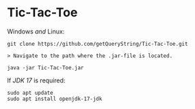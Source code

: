 # Tic-Tac-Toe

Windows _and_ Linux:
```
git clone https://github.com/getQueryString/Tic-Tac-Toe.git

> Navigate to the path where the .jar-file is located.

java -jar Tic-Tac-Toe.jar
```
If _JDK 17_ is required:
```
sudo apt update
sudo apt install openjdk-17-jdk
```
